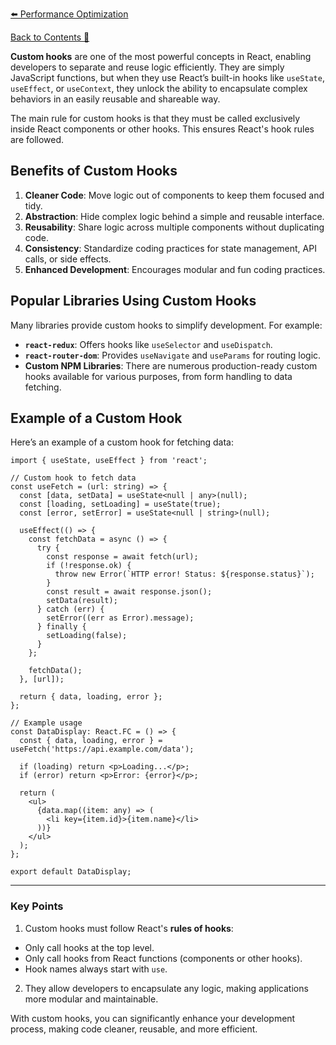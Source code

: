 [⬅️ Performance Optimization](performance-optimization.md)  

[Back to Contents 📑](../../README.md#module-5)

**Custom hooks** are one of the most powerful concepts in React, enabling developers to separate and reuse logic efficiently. They are simply JavaScript functions, but when they use React’s built-in hooks like `useState`, `useEffect`, or `useContext`, they unlock the ability to encapsulate complex behaviors in an easily reusable and shareable way.

The main rule for custom hooks is that they must be called exclusively inside React components or other hooks. This ensures React's hook rules are followed.

## Benefits of Custom Hooks

1. **Cleaner Code**: Move logic out of components to keep them focused and tidy.
2. **Abstraction**: Hide complex logic behind a simple and reusable interface.
3. **Reusability**: Share logic across multiple components without duplicating code.
4. **Consistency**: Standardize coding practices for state management, API calls, or side effects.
5. **Enhanced Development**: Encourages modular and fun coding practices.


## Popular Libraries Using Custom Hooks

Many libraries provide custom hooks to simplify development. For example:
- **`react-redux`**: Offers hooks like `useSelector` and `useDispatch`.
- **`react-router-dom`**: Provides `useNavigate` and `useParams` for routing logic.
- **Custom NPM Libraries**: There are numerous production-ready custom hooks available for various purposes, from form handling to data fetching.


## Example of a Custom Hook

Here’s an example of a custom hook for fetching data:

```tsx
import { useState, useEffect } from 'react';

// Custom hook to fetch data
const useFetch = (url: string) => {
  const [data, setData] = useState<null | any>(null);
  const [loading, setLoading] = useState(true);
  const [error, setError] = useState<null | string>(null);

  useEffect(() => {
    const fetchData = async () => {
      try {
        const response = await fetch(url);
        if (!response.ok) {
          throw new Error(`HTTP error! Status: ${response.status}`);
        }
        const result = await response.json();
        setData(result);
      } catch (err) {
        setError((err as Error).message);
      } finally {
        setLoading(false);
      }
    };

    fetchData();
  }, [url]);

  return { data, loading, error };
};

// Example usage
const DataDisplay: React.FC = () => {
  const { data, loading, error } = useFetch('https://api.example.com/data');

  if (loading) return <p>Loading...</p>;
  if (error) return <p>Error: {error}</p>;

  return (
    <ul>
      {data.map((item: any) => (
        <li key={item.id}>{item.name}</li>
      ))}
    </ul>
  );
};

export default DataDisplay;
```

---

### Key Points

1. Custom hooks must follow React's **rules of hooks**:
  - Only call hooks at the top level.
  - Only call hooks from React functions (components or other hooks).
  - Hook names always start with `use`.
2. They allow developers to encapsulate any logic, making applications more modular and maintainable.

With custom hooks, you can significantly enhance your development process, making code cleaner, reusable, and more efficient.
